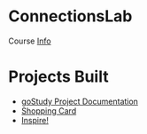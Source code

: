 # ConnectionsLab
Course [Info](https://github.com/MathuraMG/ConnectionsLabSpring22)

# Projects Built

* [goStudy Project Documentation](https://eric-asare.github.io/ConnectionsLab/week1/goStudyWebPageDocumentation/webpage-final/goStudyWebPage/index.html)
* [Shopping Card](https://eric-asare.github.io/ConnectionsLab/week2/shoppingCard-Final/index.html)
* [Inspire!]()
